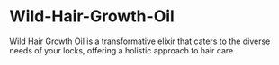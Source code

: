 # Wild-Hair-Growth-Oil
Wild Hair Growth Oil is a transformative elixir that caters to the diverse needs of your locks, offering a holistic approach to hair care
